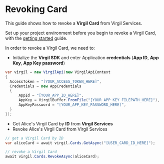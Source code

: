 # Revoking Card

This guide shows how to revoke a **Virgil Card** from Virgil Services.

Set up your project environment before you begin to revoke a Virgil Card, with the [getting started](/docs/guides/configuration/client.md) guide.

In order to revoke a Virgil Card, we need to:

- Initialize the **Virgil SDK** and enter Application **credentials** (**App ID**, **App Key**, **App Key password**)

```cs
var virgil = new VirgilApi(new VirgilApiContext
{
  AccessToken = "[YOUR_ACCESS_TOKEN_HERE]",
  Credentials = new AppCredentials
  {
      AppId = "[YOUR_APP_ID_HERE]",
      AppKey = VirgilBuffer.FromFile("[YOUR_APP_KEY_FILEPATH_HERE]"),
      AppKeyPassword = "[YOUR_APP_KEY_PASSWORD_HERE]",
  }
});
```

- Get Alice's Virgil Card by **ID** from **Virgil Services**
- Revoke Alice's Virgil Card from Virgil Services

```cs
// get a Virgil Card by ID
var aliceCard = await virgil.Cards.GetAsync("[USER_CARD_ID_HERE]");

// revoke a Virgil Card
await virgil.Cards.RevokeAsync(aliceCard);
```
